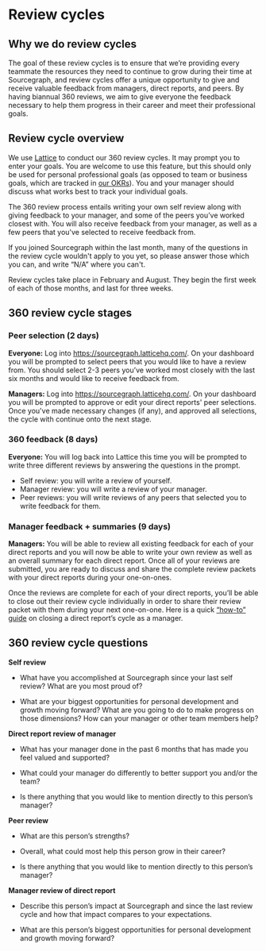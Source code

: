 # Review cycles

## Why we do review cycles
The goal of these review cycles is to ensure that we’re providing every teammate the resources they need to continue to grow during their time at Sourcegraph, and review cycles offer a unique opportunity to give and receive valuable feedback from managers, direct reports, and peers. By having biannual 360 reviews, we aim to give everyone the feedback necessary to help them progress in their career and meet their professional goals. 

## Review cycle overview
We use [Lattice](https://lattice.com/) to conduct our 360 review cycles. It may prompt you to enter your goals. You are welcome to use this feature, but this should only be used for personal professional goals (as opposed to team or business goals, which are tracked in [our OKRs](../company/okrs)). You and your manager should discuss what works best to track your individual goals. 

The 360 review process entails writing your own self review along with giving feedback to your manager, and some of the peers you’ve worked closest with. You will also receive feedback from your manager, as well as a few peers that you've selected to receive feedback from. 

If you joined Sourcegraph within the last month, many of the questions in the review cycle wouldn't apply to you yet, so please answer those which you can, and write “N/A” where you can't. 

Review cycles take place in February and August. They begin the first week of each of those months, and last for three weeks.


## 360 review cycle stages
### Peer selection (2 days)
**Everyone:** Log into https://sourcegraph.latticehq.com/. On your dashboard you will be prompted to select peers that you would like to have a review from. You should select 2-3 peers you’ve worked most closely with the last six months and would like to receive feedback from.

**Managers:** Log into https://sourcegraph.latticehq.com/. On your dashboard you will be prompted to approve or edit your direct reports' peer selections. Once you've made necessary changes (if any), and approved all selections, the cycle with continue onto the next stage.

### 360 feedback (8 days)
**Everyone:** You will log back into Lattice this time you will be prompted to write three different reviews by answering the questions in the prompt.
- Self review: you will write a review of yourself.
- Manager review: you will write a review of your manager.
- Peer reviews: you will write reviews of any peers that selected you to write feedback for them.

### Manager feedback + summaries (9 days)
**Managers:** You will be able to review all existing feedback for each of your direct reports and you will now be able to write your own review as well as an overall summary for each direct report. Once all of your reviews are submitted, you are ready to discuss and share the complete review packets with your direct reports during your one-on-ones. 

Once the reviews are complete for each of your direct reports, you’ll be able to close out their review cycle individually in order to share their review packet with them during your next one-on-one. Here is a quick [“how-to” guide](https://help.lattice.com/en/articles/1712875-ending-a-direct-report-s-review-cycle-as-a-manager) on closing a direct report’s cycle as a manager. 

## 360 review cycle questions
**Self review**
- What have you accomplished at Sourcegraph since your last self review? What are you most proud of?

- What are your biggest opportunities for personal development and growth moving forward? What are you going to do to make progress on those dimensions? How can your manager or other team members help?

**Direct report review of manager**
- What has your manager done in the past 6 months that has made you feel valued and supported?

- What could your manager do differently to better support you and/or the team?

- Is there anything that you would like to mention directly to this person’s manager?

**Peer review**
- What are this person’s strengths?

- Overall, what could most help this person grow in their career?

- Is there anything that you would like to mention directly to this person’s manager?

**Manager review of direct report**
- Describe this person’s impact at Sourcegraph and since the last review cycle and how that impact compares to your expectations.

- What are this person’s biggest opportunities for personal development and growth moving forward?
